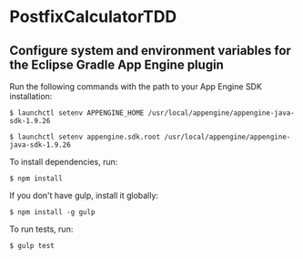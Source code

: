# PostfixCalculatorTDD


## Configure system and environment variables for the Eclipse Gradle App Engine plugin

Run the following commands with the path to your App Engine SDK installation:

```
$ launchctl setenv APPENGINE_HOME /usr/local/appengine/appengine-java-sdk-1.9.26

$ launchctl setenv appengine.sdk.root /usr/local/appengine/appengine-java-sdk-1.9.26
```

To install dependencies, run:

```
$ npm install
```

If you don't have gulp, install it globally:

```
$ npm install -g gulp
```

To run tests, run:

```
$ gulp test
```
